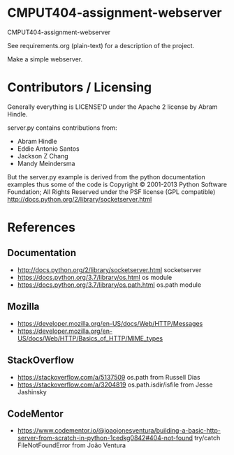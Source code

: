 CMPUT404-assignment-webserver
=============================

CMPUT404-assignment-webserver

See requirements.org (plain-text) for a description of the project.

Make a simple webserver.

Contributors / Licensing
========================

Generally everything is LICENSE'D under the Apache 2 license by Abram Hindle.

server.py contains contributions from:

* Abram Hindle
* Eddie Antonio Santos
* Jackson Z Chang
* Mandy Meindersma 

But the server.py example is derived from the python documentation
examples thus some of the code is Copyright © 2001-2013 Python
Software Foundation; All Rights Reserved under the PSF license (GPL
compatible) http://docs.python.org/2/library/socketserver.html

References
========================

## Documentation
* http://docs.python.org/2/library/socketserver.html socketserver
* https://docs.python.org/3.7/library/os.html os module
* https://docs.python.org/3.7/library/os.path.html os.path module
  
## Mozilla
* https://developer.mozilla.org/en-US/docs/Web/HTTP/Messages
* https://developer.mozilla.org/en-US/docs/Web/HTTP/Basics_of_HTTP/MIME_types
## StackOverflow
* https://stackoverflow.com/a/5137509 os.path from Russell Dias
* https://stackoverflow.com/a/3204819 os.path.isdir/isfile from Jesse Jashinsky

## CodeMentor
* https://www.codementor.io/@joaojonesventura/building-a-basic-http-server-from-scratch-in-python-1cedkg0842#404-not-found try/catch FileNotFoundError from João Ventura